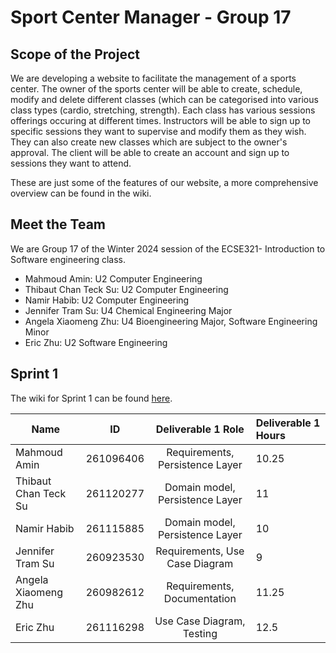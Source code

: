 # Sport Center Manager - Group 17

## Scope of the Project
We are developing a website to facilitate the management of a sports center. The owner of the sports center will be able to create, schedule, modify and delete different classes (which can be categorised into various class types (cardio, stretching, strength). Each class has various sessions offerings occuring at different times. Instructors will be able to sign up to specific sessions they want to supervise and modify them as they wish. They can also create new classes which are subject to the owner's approval. The client will be able to create an account and sign up to sessions they want to attend.

These are just some of the features of our website, a more comprehensive overview can be found in the wiki. 

## Meet the Team
We are Group 17 of the Winter 2024 session of the ECSE321- Introduction to Software engineering class.

- Mahmoud Amin: U2 Computer Engineering
- Thibaut Chan Teck Su: U2 Computer Engineering 
- Namir Habib: U2 Computer Engineering
- Jennifer Tram Su: U4 Chemical Engineering Major
- Angela Xiaomeng Zhu: U4 Bioengineering Major, Software Engineering Minor
- Eric Zhu: U2 Software Engineering  


## Sprint 1
The wiki for Sprint 1 can be found [here](https://github.com/McGill-ECSE321-Winter2024/project-group-17/wiki/Sprint-1:-Report).

| Name          | ID            | Deliverable 1 Role | Deliverable 1 Hours 
| ------------- |:-------------:| :-----:|:-----------------|
| Mahmoud Amin   | 261096406 | Requirements, Persistence Layer |10.25 |
| Thibaut Chan Teck Su   | 261120277    | Domain model, Persistence Layer |11|
| Namir Habib | 261115885    | Domain model, Persistence Layer |10|
| Jennifer Tram Su | 260923530      | Requirements, Use Case Diagram |9|
| Angela Xiaomeng Zhu | 260982612    | Requirements, Documentation |11.25|
| Eric Zhu | 261116298    | Use Case Diagram, Testing |12.5|
